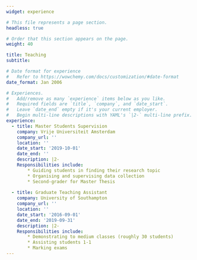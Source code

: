 ```yaml
---
widget: experience

# This file represents a page section.
headless: true

# Order that this section appears on the page.
weight: 40

title: Teaching
subtitle:

# Date format for experience
#   Refer to https://wowchemy.com/docs/customization/#date-format
date_format: Jan 2006

# Experiences.
#   Add/remove as many `experience` items below as you like.
#   Required fields are `title`, `company`, and `date_start`.
#   Leave `date_end` empty if it's your current employer.
#   Begin multi-line descriptions with YAML's `|2-` multi-line prefix.
experience:
  - title: Master Students Supervision
    company: Vrije Universiteit Amsterdam
    company_url: ''
    location: ''
    date_start: '2019-10-01'
    date_end: ''
    description: |2- 
    Responsibilities include:
        * Guiding students in finding their research topic
        * Organising and supervising data collection
        * Second-grader for Master Thesis
        
  - title: Graduate Teaching Assistant
    company: University of Southampton
    company_url: ''
    location: ''
    date_start: '2016-09-01'
    date_end: '2019-09-31'
    description: |2- 
    Responsibilities include:
        * Demonstrating to medium classes (roughly 30 students)
        * Assisting students 1-1
        * Marking exams
---
```

